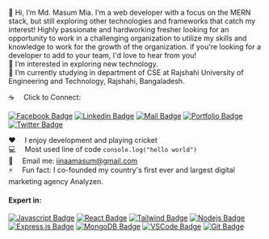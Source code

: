 👋 Hi, I’m Md. Masum Mia. I'm a web developer with a focus on the MERN stack, but still exploring other technologies and frameworks that catch my interest! Highly passionate and hardworking fresher looking for an opportunity to work in a challenging organization to utilize my skills and knowledge to work for the growth of the organization. if you're looking for a developer to add to your team, I'd love to hear from you! <br/>
👀 I’m interested in exploring new technology. <br/>
🌱 I’m currently studying in department of CSE at Rajshahi University of Engineering and Technology, Rajshahi, Bangaladesh. <br/>

:coffee: &emsp;Click to Connect:

[![Facebook Badge](https://img.shields.io/badge/Facebook-1877F2?style=for-the-badge&logo=facebook&logoColor=white)](https://www.facebook.com/iinaamasum/) [![Linkedin Badge](https://img.shields.io/badge/LinkedIn-0077B5?style=for-the-badge&logo=linkedin&logoColor=white)](https://www.linkedin.com/in/iinaamasum/) [![Mail Badge](https://img.shields.io/badge/Gmail-D14836?style=for-the-badge&logo=gmail&logoColor=white)](mailto:iinaamasum@gmail.com) [![Portfolio Badge](https://img.shields.io/badge/Portfolio-E4405F?style=for-the-badge&logo=Portfolio&logoColor=white)](https://iinaamasum-3ec05.web.app/) [![Twitter Badge](https://img.shields.io/badge/Twitter-1DA1F2?style=for-the-badge&logo=twitter&logoColor=white)](https://twitter.com/iinaamasum/) 

:hearts: &emsp;I enjoy development and playing cricket <br/>
:computer: &emsp;Most used line of code `console.log("hello world")` <br/>
:e-mail: &emsp;Email me: iinaamasum@gmail.com <br/>
⚡ &emsp;Fun fact: I co-founded my country's first ever and largest digital marketing agency Analyzen.

#### Expert in:

[![Javascript Badge](https://img.shields.io/badge/-Javascript-F0DB4F?style=for-the-badge&labelColor=black&logo=javascript&logoColor=F0DB4F)](#) [![React Badge](https://img.shields.io/badge/-React-61DBFB?style=for-the-badge&labelColor=black&logo=react&logoColor=61DBFB)](#) [![Tailwind Badge](https://img.shields.io/badge/Tailwind%20CSS-092749?style=for-the-badge&logo=tailwindcss&logoColor=06B6D4&labelColor=000000)](#) [![Nodejs Badge](https://img.shields.io/badge/-Nodejs-3C873A?style=for-the-badge&labelColor=black&logo=node.js&logoColor=3C873A)](#) [![Express.js Badge](https://img.shields.io/badge/Express.js-000000?style=for-the-badge&logo=express&logoColor=white)](#) [![MongoDB Badge](https://img.shields.io/badge/MongoDB-4EA94B?style=for-the-badge&logo=mongodb&logoColor=white)](#) [![VSCode Badge](https://img.shields.io/badge/Visual_Studio-5C2D91?style=for-the-badge&logo=visual%20studio&logoColor=white)](#) [![Git Badge](https://img.shields.io/badge/Git-F05032?style=for-the-badge&logo=git&logoColor=white)](#)
